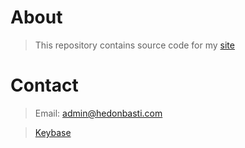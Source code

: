 # About

> This repository contains source code for my [site](https://hedonbasti.com/)

# Contact

> Email: admin@hedonbasti.com

> [Keybase](https://keybase.io/hedon_basti/)
